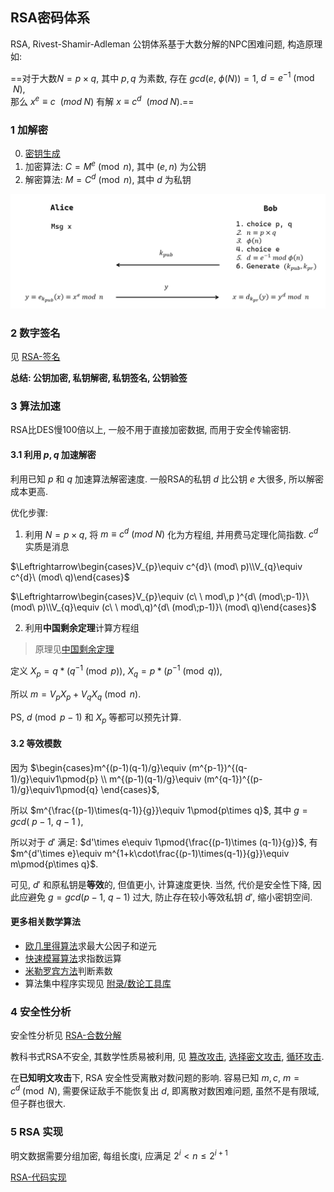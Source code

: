 ## RSA密码体系
RSA, Rivest-Shamir-Adleman 公钥体系基于大数分解的NPC困难问题, 构造原理如:

==对于大数$N=p\times q$, 其中 $p,q$ 为素数, 存在 $gcd(e,\ \phi(N))=1$, $d=e^{-1}\pmod{N}$,   
那么 $x^{e}\equiv c\ \   (mod\; N)$ 有解 $x\equiv c^{d}\ \ (mod\; N)$.==

### 1 加解密

0. [密钥生成](RSA-密钥生成.md)
1. 加密算法: $C=M^{e}\pmod n$, 其中 $(e,n)$ 为公钥
2. 解密算法: $M=C^{d}\pmod n$, 其中 $d$ 为私钥

![|500](../../../attach/Pasted%20image%2020230420135629.png)

### 2 数字签名

见 [RSA-签名](RSA-签名.md)

**总结: 公钥加密, 私钥解密, 私钥签名, 公钥验签**

### 3 算法加速

RSA比DES慢100倍以上, 一般不用于直接加密数据, 而用于安全传输密钥.

#### 3.1 利用 $p,q$ 加速解密

利用已知 $p$ 和 $q$ 加速算法解密速度. 一般RSA的私钥 $d$ 比公钥 $e$ 大很多, 所以解密成本更高.  

优化步骤:

1. 利用 $N=p\times q$, 将 $m \equiv c^{d}\ (mod\ N)$ 化为方程组, 并用费马定理化简指数. $c^{d}$ 实质是消息

$\Leftrightarrow\begin{cases}V_{p}\equiv c^{d}\ (mod\ p)\\V_{q}\equiv c^{d}\ (mod\ q)\end{cases}$

$\Leftrightarrow\begin{cases}V_{p}\equiv (c\ \ mod\,p )^{d\ (mod\;p-1)}\ (mod\ p)\\V_{q}\equiv (c\ \ mod\,q)^{d\ (mod\;p-1)}\ (mod\ q)\end{cases}$

2. 利用**中国剩余定理**计算方程组
   
>  原理见[中国剩余定理](../../../代数/数论/中国剩余定理.md)
   
定义 $X_{p}=q*(q^{-1}\pmod p)$, $X_{q}=p*(p^{-1}\pmod q)$,

所以 $m=V_{p}X_{p}+V_{q}X_{q}\pmod n$.

PS, $d\pmod{p-1}$ 和 $X_p$ 等都可以预先计算.

#### 3.2 等效模数

因为 $\begin{cases}m^{(p-1)(q-1)/g}\equiv (m^{p-1})^{(q-1)/g}\equiv1\pmod{p} \\ m^{(p-1)(q-1)/g}\equiv (m^{q-1})^{(p-1)/g}\equiv1\pmod{q} \end{cases}$, 

所以 $m^{\frac{(p-1)\times(q-1)}{g}}\equiv 1\pmod{p\times q}$, 其中 $g=gcd(\ p-1,\ q-1\ )$, 

所以对于 $d'$ 满足: $d'\times e\equiv 1\pmod{\frac{(p-1)\times (q-1)}{g}}$, 有 $m^{d'\times e}\equiv m^{1+k\cdot\frac{(p-1)\times(q-1)}{g}}\equiv m\pmod{p\times q}$.

可见, $d'$ 和原私钥是**等效**的, 但值更小, 计算速度更快. 当然, 代价是安全性下降, 因此应避免 $g=gcd(p-1,\ q-1)$ 过大, 防止存在较小等效私钥 $d'$, 缩小密钥空间.

#### 更多相关数学算法

- [欧几里得算法](../../../代数/数论/欧几里得算法.md)求最大公因子和逆元
- [快速模幂算法](../../../代数/数论/快速模幂算法.md)求指数运算
- [米勒罗宾方法](../../../代数/数论/素性检测-米勒罗宾方法.md)判断素数
- 算法集中程序实现见 [附录/数论工具库](../../附录/程序及数据/数论工具库.md)

### 4 安全性分析

安全性分析见 [RSA-合数分解](RSA-攻击/RSA-合数分解.md)

教科书式RSA不安全, 其数学性质易被利用, 见 [篡改攻击](RSA-攻击/RSA-篡改攻击.md), [选择密文攻击](RSA-攻击/RSA-选择密文攻击.md), [循环攻击](RSA-攻击/RSA-循环攻击.md).

在**已知明文攻击**下, RSA 安全性受离散对数问题的影响. 容易已知 $m,c$, $m=c^{d}\pmod{N}$, 需要保证敌手不能恢复出 $d$, 即离散对数困难问题, 虽然不是有限域, 但子群也很大.

### 5 RSA 实现

明文数据需要分组加密, 每组长度i, 应满足 $2^{i}<n\leq 2^{i+1}$

[RSA-代码实现](../../附录/程序及数据/RSA-代码实现.md)